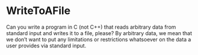# WriteToAFile
Can you write a program in C (not C++) that reads arbitrary data from standard input and writes it to a file, please?  By arbitrary data, we mean that we don’t want to put any limitations or restrictions whatsoever on the data a user provides via standard input. 
